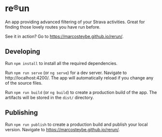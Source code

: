 # re&reg;un

An app providing advanced filtering of your Strava activities. Great for finding those lovely routes you have run before.

See it in action? Go to https://marcosteybe.github.io/rerun/.

## Developing

Run `npm install` to install all the required dependencies.

Run `npm run serve` (or `ng serve`) for a dev server. Navigate to http://localhost:4200/. The app will automatically reload if you change any of the source files.

Run `npm run build` (or `ng build`) to create a production build of the app. The artifacts will be stored in the `dist/` directory.

## Publishing

Run `npm run publish` to create a production build and publish your local version. Navigate to https://marcosteybe.github.io/rerun/.
